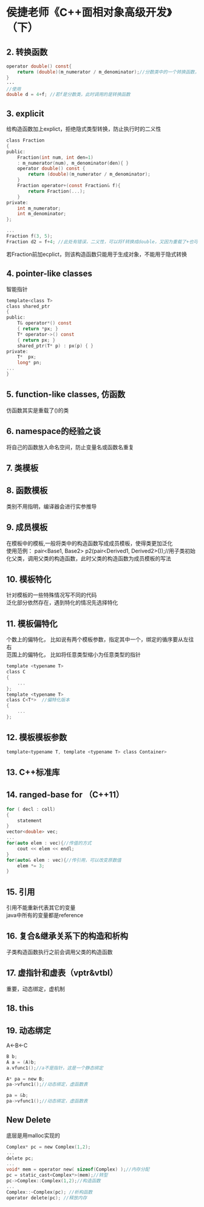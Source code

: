 # 侯捷老师《C++面相对象高级开发》（下）   
## 2. 转换函数  
```c
operator double() const{
    return (double)(m_numerator / m_denominator);//分数类中的一个转换函数，将分数转换成double
}
···
//使用
double d = 4+f; //若f是分数类，此时调用的是转换函数   
```
## 3. explicit
给构造函数加上explict，拒绝隐式类型转换，防止执行时的二义性  
```c
class Fraction
{
public: 
    Fraction(int num, int den=1)
    : m_numerator(num), m_denominator(den){ }
    operator double() const {
        return (double)(m_numerator / m_denominator);
    }
    Fraction operator+(const Fraction& f){
        return Fraction(...);
    }
private:
    int m_numerator;
    int m_denominator;
};

...
Fraction f(3, 5);
Fraction d2 = f+4; //此处有错误，二义性，可以将f转换成double，又因为重载了+也可以将4转换为Fraction类型。多于一条路劲可行时编译器无法选择。
```
若Fraction前加ecplict，则该构造函数只能用于生成对象，不能用于隐式转换

## 4. pointer-like classes   
智能指针  
```c
template<class T>
class shared_ptr
{
public:
    T& operator*() const
    { return *px; }
    T* operator->() const
    { return px; }
    shared_ptr(T* p) : px(p) { }
private:
    T*  px;
    long* pn;
...
}

```
## 5. function-like classes, 仿函数    
仿函数其实是重载了()的类  

## 6. namespace的经验之谈   
将自己的函数放入命名空间，防止变量名或函数名重复   

## 7. 类模板  
## 8. 函数模板  
类别不用指明，编译器会进行实参推导   
## 9. 成员模板  
在模板中的模板,一般将类中的构造函数写成成员模板，使得类更加泛化       
使用范例： pair<Base1, Base2> p2(pair<Derived1, Derived2>());//用子类初始化父类，调用父类的构造函数，此时父类的构造函数为成员模板的写法   
## 10. 模板特化  
针对模板的一些特殊情况写不同的代码   
泛化部分依然存在，遇到特化的情况先选择特化   
## 11. 模板偏特化  
个数上的偏特化， 比如说有两个模板参数，指定其中一个，绑定的循序要从左往右   
范围上的偏特化， 比如将任意类型缩小为任意类型的指针  
```c
template <typename T>
class C
{
    ...
};
template <typename T>
class C<T*>  //偏特化版本  
{
    ...
};
```
## 12. 模板模板参数  
```c
template<typename T, template <typename T> class Container>
```
## 13. C++标准库  

## 14. ranged-base for （C++11）  
```c
for ( decl : coll)
{
    statement
}
vector<double> vec;
...
for(auto elem : vec){//传值的方式
    cout << elem << endl;
}
for(auto& elem : vec){//传引用，可以改变原数值 
    elem *= 3;
}

```
## 15. 引用  
引用不能重新代表其它的变量  
java中所有的变量都是reference   

## 16. 复合&继承关系下的构造和析构   
子类构造函数执行之前会调用父类的构造函数  
## 17. 虚指针和虚表（vptr&vtbl）  
重要，动态绑定，虚机制  
## 18. this  
## 19. 动态绑定   
A<-B<-C  
```c
B b;
A a = (A)b;
a.vfunc1();//a不是指针，这是一个静态绑定   

A* pa = new B;
pa->vfunc1();//动态绑定，虚函数表

pa = &b;
pa->vfunc1();//动态绑定，虚函数表
```
## New Delete  
底层是用malloc实现的   
```c
Complex* pc = new Complex(1,2);
...
delete pc;
...
void* mem = operator new( sizeof(Complex) );//内存分配
pc = static_cast<Complex*>(mem);//转型 
pc->Complex::Complex(1,2);//构造函数
...
Complex::~Complex(pc); //析构函数
operator delete(pc); //释放内存
```






